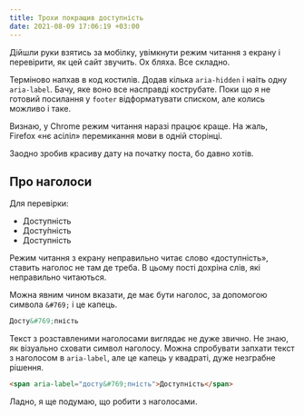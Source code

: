```yaml
---
title: Трохи покращив доступність
date: 2021-08-09 17:06:19 +03:00
---
```


Дійшли руки взятись за мобілку, увімкнути режим читання з екрану і перевірити, як цей сайт звучить. Ох бляха. Все складно.

Терміново напхав в код костилів. Додав кілька `aria-hidden` і наіть одну `aria-label`. Бачу, яке воно все насправді кострубате. Поки що я не готовий посилання у `footer` відформатувати списком, але колись можливо і таке.

Визнаю, у Chrome режим читання наразі працює краще. На жаль, Firefox «нє асіліл» перемикання мови в одній сторінці.

Заодно зробив красиву дату на початку поста, бо давно хотів.


Про наголоси
------------

Для перевірки:

 - Доступність
 - Досту&#769;пність
 - <span aria-label="досту&#769;пність">Доступність</span>

Режим читання з екрану неправильно читає слово «доступність», ставить наголос не там де треба. В цьому пості дохріна слів, які неправильно читаються.

Можна явним чином вказати, де має бути наголос, за допомогою символа `&#769;` і це капець.

```html
Досту&#769;пність
```

Текст з розставленими наголосами виглядає не дуже звично. Не знаю, як візуально сховати символ наголосу. Можна спробувати запхати текст з наголосом в `aria-label`, але це капець у квадраті, дуже незграбне рішення.

```html
<span aria-label="досту&#769;пність">Доступність</span>
```

Ладно, я ще подумаю, що робити з наголосами.
